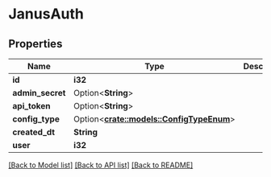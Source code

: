 # JanusAuth

## Properties

Name | Type | Description | Notes
------------ | ------------- | ------------- | -------------
**id** | **i32** |  | [readonly]
**admin_secret** | Option<**String**> |  | [optional]
**api_token** | Option<**String**> |  | [optional]
**config_type** | Option<[**crate::models::ConfigTypeEnum**](ConfigTypeEnum.md)> |  | [optional]
**created_dt** | **String** |  | [readonly]
**user** | **i32** |  | 

[[Back to Model list]](../README.md#documentation-for-models) [[Back to API list]](../README.md#documentation-for-api-endpoints) [[Back to README]](../README.md)


